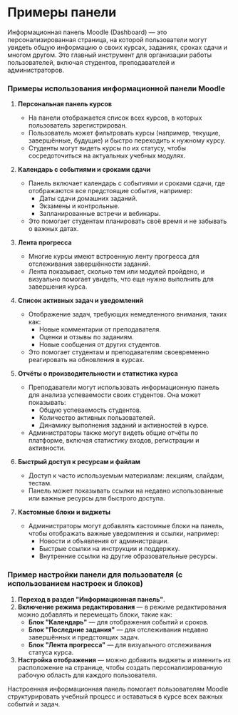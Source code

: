 # Примеры панели

Информационная панель Moodle (Dashboard) — это персонализированная страница, на которой пользователи могут увидеть общую информацию о своих курсах, заданиях, сроках сдачи и многом другом. Это главный инструмент для организации работы пользователей, включая студентов, преподавателей и администраторов.

### Примеры использования информационной панели Moodle

1. **Персональная панель курсов**
   - На панели отображается список всех курсов, в которых пользователь зарегистрирован.
   - Пользователь может фильтровать курсы (например, текущие, завершённые, будущие) и быстро переходить к нужному курсу.
   - Студенты могут видеть курсы по их статусу, чтобы сосредоточиться на актуальных учебных модулях.

2. **Календарь с событиями и сроками сдачи**
   - Панель включает календарь с событиями и сроками сдачи, где отображаются все предстоящие события, например:
     - Даты сдачи домашних заданий.
     - Экзамены и контрольные.
     - Запланированные встречи и вебинары.
   - Это помогает студентам планировать своё время и не забывать о важных датах.

3. **Лента прогресса**
   - Многие курсы имеют встроенную ленту прогресса для отслеживания завершённости заданий.
   - Лента показывает, сколько тем или модулей пройдено, и визуально помогает увидеть, что еще нужно выполнить для завершения курса.

4. **Список активных задач и уведомлений**
   - Отображение задач, требующих немедленного внимания, таких как:
     - Новые комментарии от преподавателя.
     - Оценки и отзывы по заданиям.
     - Новые сообщения от других студентов.
   - Это помогает студентам и преподавателям своевременно реагировать на обновления в курсах.

5. **Отчёты о производительности и статистика курса**
   - Преподаватели могут использовать информационную панель для анализа успеваемости своих студентов. Она может показывать:
     - Общую успеваемость студентов.
     - Количество активных пользователей.
     - Динамику выполнения заданий и активностей в курсе.
   - Администраторы также могут видеть общие отчёты по платформе, включая статистику входов, регистрации и активности.

6. **Быстрый доступ к ресурсам и файлам**
   - Доступ к часто используемым материалам: лекциям, слайдам, тестам.
   - Панель может показывать ссылки на недавно использованные или важные ресурсы для быстрого доступа.

7. **Кастомные блоки и виджеты**
   - Администраторы могут добавлять кастомные блоки на панель, чтобы отображать важные уведомления и ссылки, например:
     - Новости и объявления от администрации.
     - Быстрые ссылки на инструкции и поддержку.
     - Внутренние ссылки на другие образовательные ресурсы.

### Пример настройки панели для пользователя (с использованием настроек и блоков)

1. **Переход в раздел "Информационная панель"**.
2. **Включение режима редактирования** — в режиме редактирования можно добавлять и перемещать блоки, такие как:
   - **Блок "Календарь"** — для отображения событий и сроков.
   - **Блок "Последние задания"** — для отслеживания недавно завершённых и предстоящих задач.
   - **Блок "Лента прогресса"** — для визуального отслеживания статуса курса.
3. **Настройка отображения** — можно добавить виджеты и изменить их расположение на странице, чтобы создать персонализированную рабочую область для каждого пользователя. 

Настроенная информационная панель помогает пользователям Moodle структурировать учебный процесс и оставаться в курсе всех важных событий и задач.